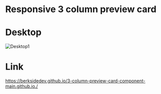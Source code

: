 # Responsive 3 column preview card

# Desktop
![Desktop1](https://user-images.githubusercontent.com/73247644/190851637-91bd49c0-cfc5-402c-8fe3-71611d647bbd.png)



# Link
https://berksidedev.github.io/3-column-preview-card-component-main.github.io./
